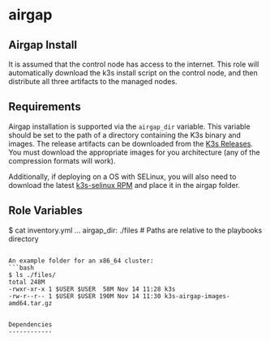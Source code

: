 airgap
=========

## Airgap Install

It is assumed that the control node has access to the internet. This role will automatically download the k3s install script on the control node, and then distribute all three artifacts to the managed nodes.

Requirements
------------

Airgap installation is supported via the `airgap_dir` variable. This variable should be set to the path of a directory containing the K3s binary and images. The release artifacts can be downloaded from the [K3s Releases](https://github.com/k3s-io/k3s/releases). You must download the appropriate images for you architecture (any of the compression formats will work).

Additionally, if deploying on a OS with SELinux, you will also need to download the latest [k3s-selinux RPM](https://github.com/k3s-io/k3s-selinux/releases/latest) and place it in the airgap folder.

Role Variables
--------------

$ cat inventory.yml
...
airgap_dir: ./files # Paths are relative to the playbooks directory
```

An example folder for an x86_64 cluster:
```bash
$ ls ./files/
total 248M
-rwxr-xr-x 1 $USER $USER  58M Nov 14 11:28 k3s
-rw-r--r-- 1 $USER $USER 190M Nov 14 11:30 k3s-airgap-images-amd64.tar.gz


Dependencies
------------
